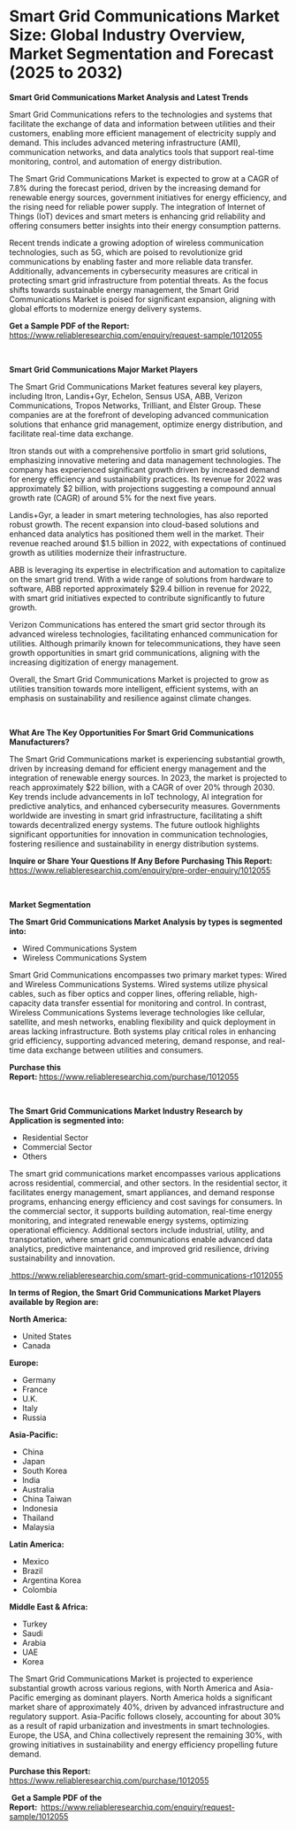 <p><h1>Smart Grid Communications Market Size: Global Industry Overview, Market Segmentation and Forecast (2025 to 2032)</h1></p><p><strong>Smart Grid Communications Market Analysis and Latest Trends</strong></p>
<p><p>Smart Grid Communications refers to the technologies and systems that facilitate the exchange of data and information between utilities and their customers, enabling more efficient management of electricity supply and demand. This includes advanced metering infrastructure (AMI), communication networks, and data analytics tools that support real-time monitoring, control, and automation of energy distribution.</p><p>The Smart Grid Communications Market is expected to grow at a CAGR of 7.8% during the forecast period, driven by the increasing demand for renewable energy sources, government initiatives for energy efficiency, and the rising need for reliable power supply. The integration of Internet of Things (IoT) devices and smart meters is enhancing grid reliability and offering consumers better insights into their energy consumption patterns.</p><p>Recent trends indicate a growing adoption of wireless communication technologies, such as 5G, which are poised to revolutionize grid communications by enabling faster and more reliable data transfer. Additionally, advancements in cybersecurity measures are critical in protecting smart grid infrastructure from potential threats. As the focus shifts towards sustainable energy management, the Smart Grid Communications Market is poised for significant expansion, aligning with global efforts to modernize energy delivery systems.</p></p>
<p><strong>Get a Sample PDF of the Report:&nbsp;</strong> <a href="https://www.reliableresearchiq.com/enquiry/request-sample/1012055?utm_campaign=1137&utm_medium=2&utm_source=Github&utm_content=ia&utm_term=17042025&utm_id=smart-grid-communications">https://www.reliableresearchiq.com/enquiry/request-sample/1012055</a></p>
<p>&nbsp;</p>
<p><strong>Smart Grid Communications Major Market Players</strong></p>
<p><p>The Smart Grid Communications Market features several key players, including Itron, Landis+Gyr, Echelon, Sensus USA, ABB, Verizon Communications, Tropos Networks, Trilliant, and Elster Group. These companies are at the forefront of developing advanced communication solutions that enhance grid management, optimize energy distribution, and facilitate real-time data exchange.</p><p>Itron stands out with a comprehensive portfolio in smart grid solutions, emphasizing innovative metering and data management technologies. The company has experienced significant growth driven by increased demand for energy efficiency and sustainability practices. Its revenue for 2022 was approximately $2 billion, with projections suggesting a compound annual growth rate (CAGR) of around 5% for the next five years.</p><p>Landis+Gyr, a leader in smart metering technologies, has also reported robust growth. The recent expansion into cloud-based solutions and enhanced data analytics has positioned them well in the market. Their revenue reached around $1.5 billion in 2022, with expectations of continued growth as utilities modernize their infrastructure.</p><p>ABB is leveraging its expertise in electrification and automation to capitalize on the smart grid trend. With a wide range of solutions from hardware to software, ABB reported approximately $29.4 billion in revenue for 2022, with smart grid initiatives expected to contribute significantly to future growth.</p><p>Verizon Communications has entered the smart grid sector through its advanced wireless technologies, facilitating enhanced communication for utilities. Although primarily known for telecommunications, they have seen growth opportunities in smart grid communications, aligning with the increasing digitization of energy management.</p><p>Overall, the Smart Grid Communications Market is projected to grow as utilities transition towards more intelligent, efficient systems, with an emphasis on sustainability and resilience against climate changes.</p></p>
<p>&nbsp;</p>
<p><strong>What Are The Key Opportunities For Smart Grid Communications Manufacturers?</strong></p>
<p><p>The Smart Grid Communications market is experiencing substantial growth, driven by increasing demand for efficient energy management and the integration of renewable energy sources. In 2023, the market is projected to reach approximately $22 billion, with a CAGR of over 20% through 2030. Key trends include advancements in IoT technology, AI integration for predictive analytics, and enhanced cybersecurity measures. Governments worldwide are investing in smart grid infrastructure, facilitating a shift towards decentralized energy systems. The future outlook highlights significant opportunities for innovation in communication technologies, fostering resilience and sustainability in energy distribution systems.</p></p>
<p><strong>Inquire or Share Your Questions If Any Before Purchasing This Report:</strong> <a href="https://www.reliableresearchiq.com/enquiry/pre-order-enquiry/1012055?utm_campaign=1137&utm_medium=2&utm_source=Github&utm_content=ia&utm_term=17042025&utm_id=smart-grid-communications">https://www.reliableresearchiq.com/enquiry/pre-order-enquiry/1012055</a></p>
<p>&nbsp;</p>
<p><strong>Market Segmentation</strong></p>
<p><strong>The Smart Grid Communications Market Analysis by types is segmented into:</strong></p>
<p><ul><li>Wired Communications System</li><li>Wireless Communications System</li></ul></p>
<p><p>Smart Grid Communications encompasses two primary market types: Wired and Wireless Communications Systems. Wired systems utilize physical cables, such as fiber optics and copper lines, offering reliable, high-capacity data transfer essential for monitoring and control. In contrast, Wireless Communications Systems leverage technologies like cellular, satellite, and mesh networks, enabling flexibility and quick deployment in areas lacking infrastructure. Both systems play critical roles in enhancing grid efficiency, supporting advanced metering, demand response, and real-time data exchange between utilities and consumers.</p></p>
<p><strong>Purchase this Report:&nbsp;</strong><a href="https://www.reliableresearchiq.com/purchase/1012055?utm_campaign=1137&utm_medium=2&utm_source=Github&utm_content=ia&utm_term=17042025&utm_id=smart-grid-communications">https://www.reliableresearchiq.com/purchase/1012055</a></p>
<p>&nbsp;</p>
<p><strong>The Smart Grid Communications Market Industry Research by Application is segmented into:</strong></p>
<p><ul><li>Residential Sector</li><li>Commercial Sector</li><li>Others</li></ul></p>
<p><p>The smart grid communications market encompasses various applications across residential, commercial, and other sectors. In the residential sector, it facilitates energy management, smart appliances, and demand response programs, enhancing energy efficiency and cost savings for consumers. In the commercial sector, it supports building automation, real-time energy monitoring, and integrated renewable energy systems, optimizing operational efficiency. Additional sectors include industrial, utility, and transportation, where smart grid communications enable advanced data analytics, predictive maintenance, and improved grid resilience, driving sustainability and innovation.</p></p>
<p><a href="https://www.reliableresearchiq.com/smart-grid-communications-r1012055?utm_campaign=1137&utm_medium=2&utm_source=Github&utm_content=ia&utm_term=17042025&utm_id=smart-grid-communications">&nbsp;https://www.reliableresearchiq.com/smart-grid-communications-r1012055</a></p>
<p><strong>In terms of Region, the Smart Grid Communications Market Players available by Region are:</strong></p>
<p>
    <p> <strong> North America: </strong>
        <ul>
            <li>United States</li>
            <li>Canada</li>
        </ul>
        </p> 
    <p> <strong> Europe: </strong>
        <ul>
            <li>Germany</li>
            <li>France</li>
            <li>U.K.</li>
            <li>Italy</li>
            <li>Russia</li>
        </ul>
        </p> 
    <p> <strong> Asia-Pacific: </strong>
        <ul>
            <li>China</li>
            <li>Japan</li>
            <li>South Korea</li>
            <li>India</li>
            <li>Australia</li>
            <li>China Taiwan</li>
            <li>Indonesia</li>
            <li>Thailand</li>
            <li>Malaysia</li>
        </ul>
        </p> 
    <p> <strong> Latin America: </strong>
        <ul>
            <li>Mexico</li>
            <li>Brazil</li>
            <li>Argentina Korea</li>
            <li>Colombia</li>
        </ul>
        </p> 
    <p> <strong> Middle East & Africa: </strong>
        <ul>
            <li>Turkey</li>
            <li>Saudi</li>
            <li>Arabia</li>
            <li>UAE</li>
            <li>Korea</li>
        </ul>
    </p>
    </p>
<p><p>The Smart Grid Communications Market is projected to experience substantial growth across various regions, with North America and Asia-Pacific emerging as dominant players. North America holds a significant market share of approximately 40%, driven by advanced infrastructure and regulatory support. Asia-Pacific follows closely, accounting for about 30% as a result of rapid urbanization and investments in smart technologies. Europe, the USA, and China collectively represent the remaining 30%, with growing initiatives in sustainability and energy efficiency propelling future demand.</p></p>
<p><strong>Purchase this Report: </strong><a href="https://www.reliableresearchiq.com/purchase/1012055?utm_campaign=1137&utm_medium=2&utm_source=Github&utm_content=ia&utm_term=17042025&utm_id=smart-grid-communications">https://www.reliableresearchiq.com/purchase/1012055</a></p>
<p>&nbsp;<strong>Get a Sample PDF of the Report:&nbsp;&nbsp;</strong><a href="https://www.reliableresearchiq.com/enquiry/request-sample/1012055?utm_campaign=1137&utm_medium=2&utm_source=Github&utm_content=ia&utm_term=17042025&utm_id=smart-grid-communications">https://www.reliableresearchiq.com/enquiry/request-sample/1012055</a></p>
<p><strong></strong></p>
<p><p></p><p></p><p></p></p>